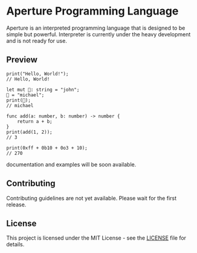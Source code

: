 # Aperture Programming Language

Aperture is an interpreted programming language that is designed to be simple but powerful. Interpreter is currently under the heavy development and is not ready for use.

## Preview

```aperture
print("Hello, World!");
// Hello, World!
```

```aperture
let mut 🧑: string = "john";
🧑 = "michael";
print(🧑);
// michael
```

```aperture
func add(a: number, b: number) -> number {
    return a + b;
}
print(add(1, 2));
// 3
```

```aperture
print(0xff + 0b10 + 0o3 + 10);
// 270
```

documentation and examples will be soon available.

## Contributing

Contributing guidelines are not yet available. Please wait for the first release.

## License

This project is licensed under the MIT License - see the [LICENSE](LICENSE) file for details.
